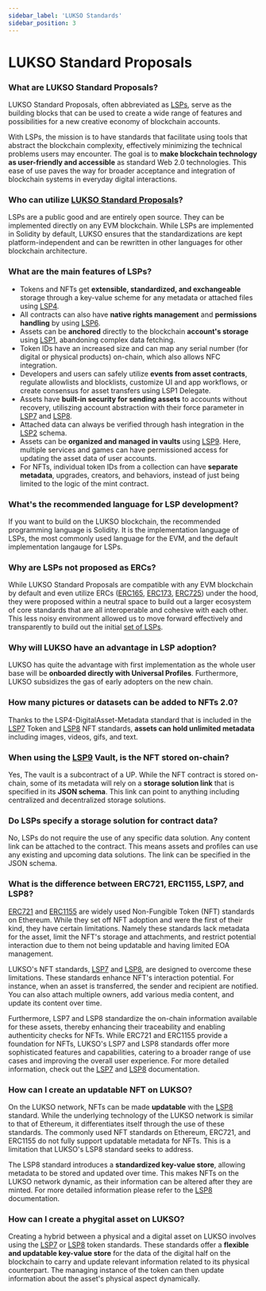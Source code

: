```yaml
---
sidebar_label: 'LUKSO Standards'
sidebar_position: 3
---
```


# LUKSO Standard Proposals

### What are LUKSO Standard Proposals?

LUKSO Standard Proposals, often abbreviated as [LSPs](../../standards/introduction.md), serve as the building blocks that can be used to create a wide range of features and possibilities for a new creative economy of blockchain accounts.

With LSPs, the mission is to have standards that facilitate using tools that abstract the blockchain complexity, effectively minimizing the technical problems users may encounter. The goal is to **make blockchain technology as user-friendly and accessible** as standard Web 2.0 technologies. This ease of use paves the way for broader acceptance and integration of blockchain systems in everyday digital interactions.

### Who can utilize [LUKSO Standard Proposals](../../standards/introduction.md)?

LSPs are a public good and are entirely open source. They can be implemented directly on any EVM blockchain. While LSPs are implemented in Solidity by default, LUKSO ensures that the standardizations are kept platform-independent and can be rewritten in other languages for other blockchain architecture.

### What are the main features of LSPs?

- Tokens and NFTs get **extensible, standardized, and exchangeable** storage through a key-value scheme for any metadata or attached files using [LSP4](../../standards/nft-2.0/LSP4-Digital-Asset-Metadata).
- All contracts can also have **native rights management** and **permissions handling** by using [LSP6](../../standards/universal-profile/lsp6-key-manager).
- Assets can be **anchored** directly to the blockchain **account's storage** using [LSP1](../../standards/generic-standards/lsp1-universal-receiver), abandoning complex data fetching.
- Token IDs have an increased size and can map any serial number  (for digital or physical products) on-chain, which also allows NFC integration.
- Developers and users can safely utilize **events from asset contracts**, regulate allowlists and blocklists, customize UI and app workflows, or create consensus for asset transfers using LSP1 Delegate.
- Assets have **built-in security for sending assets** to accounts without recovery, utiliszing account abstraction with their force parameter in [LSP7](../../standards/nft-2.0/LSP7-Digital-Asset) and [LSP8](../../standards/nft-2.0/LSP8-Identifiable-Digital-Asset).
- Attached data can always be verified through hash integration in the [LSP2](../../standards/generic-standards/lsp2-json-schema) schema.
- Assets can be **organized and managed in vaults** using [LSP9](../../standards/universal-profile/lsp9-vault). Here, multiple services and games can have permissioned access for updating the asset data of user accounts.
- For NFTs, individual token IDs from a collection can have **separate metadata**, upgrades, creators, and behaviors, instead of just being limited to the logic of the mint contract.

### What's the recommended language for LSP development?

If you want to build on the LUKSO blockchain, the recommended programming language is Solidity. It is the implementation language of LSPs, the most commonly used language for the EVM, and the default implementation langauge for LSPs.

### Why are LSPs not proposed as ERCs?

While LUKSO Standard Proposals are compatible with any EVM blockchain by default and even utilize ERCs ([ERC165](https://eips.ethereum.org/EIPS/eip-165), [ERC173](https://eips.ethereum.org/EIPS/eip-173), [ERC725](https://eips.ethereum.org/EIPS/eip-725)) under the hood, they were proposed within a neutral space to build out a larger ecosystem of core standards that are all interoperable and cohesive with each other. This less noisy environment allowed us to move forward effectively and transparently to build out the initial [set of LSPs](https://github.com/lukso-network/LIPs).

### Why will LUKSO have an advantage in LSP adoption?

LUKSO has quite the advantage with first implementation as the whole user base will be **onboarded directly with Universal Profiles**. Furthermore, LUKSO subsidizes the gas of early adopters on the new chain. 

### How many pictures or datasets can be added to NFTs 2.0?

Thanks to the LSP4-DigitalAsset-Metadata standard that is included in the [LSP7](../../standards/nft-2.0/LSP7-Digital-Asset) Token and [LSP8](../../standards/nft-2.0/LSP8-Identifiable-Digital-Asset) NFT standards, **assets can hold unlimited metadata** including images, videos, gifs, and text. 

### When using the [LSP9](../../standards/universal-profile/lsp9-vault.md) Vault, is the NFT stored on-chain?

Yes, The vault is a subcontract of a UP. While the NFT contract is stored on-chain, some of its metadata will rely on a **storage solution link** that is specified in its **JSON schema**. This link can point to anything including centralized and decentralized storage solutions.

### Do LSPs specify a storage solution for contract data?

No, LSPs do not require the use of any specific data solution. Any content link can be attached to the contract. This means assets and profiles can use any existing and upcoming data solutions. The link can be specified in the JSON schema.

### What is the difference between ERC721, ERC1155, LSP7, and LSP8?

[ERC721](https://eips.ethereum.org/EIPS/eip-721) and [ERC1155](https://eips.ethereum.org/EIPS/eip-1155) are widely used Non-Fungible Token (NFT) standards on Ethereum. While they set off NFT adoption and were the first of their kind, they have certain limitations. Namely these standards lack metadata for the asset, limit the NFT's storage and attachments, and restrict potential interaction due to them not being updatable and having limited EOA management.

LUKSO's NFT standards, [LSP7](../../standards/nft-2.0/LSP7-Digital-Asset.md) and [LSP8](../../standards/nft-2.0/LSP8-Identifiable-Digital-Asset.md), are designed to overcome these limitations. These standards enhance NFT's interaction potential. For instance, when an asset is transferred, the sender and recipient are notified. You can also attach multiple owners, add various media content, and update its content over time.

Furthermore, LSP7 and LSP8 standardize the on-chain information available for these assets, thereby enhancing their traceability and enabling authenticity checks for NFTs. While ERC721 and ERC1155 provide a foundation for NFTs, LUKSO's LSP7 and LSP8 standards offer more sophisticated features and capabilities, catering to a broader range of use cases and improving the overall user experience. For more detailed information, check out the [LSP7](../../standards/nft-2.0/LSP7-Digital-Asset.md) and [LSP8](../../standards/nft-2.0/LSP8-Identifiable-Digital-Asset) documentation.

### How can I create an updatable NFT on LUKSO?

On the LUKSO network, NFTs can be made **updatable** with the [LSP8](../../standards/nft-2.0/LSP8-Identifiable-Digital-Asset) standard. While the underlying technology of the LUKSO network is similar to that of Ethereum, it differentiates itself through the use of these standards. The commonly used NFT standards on Ethereum, ERC721, and ERC1155 do not fully support updatable metadata for NFTs. This is a limitation that LUKSO's LSP8 standard seeks to address.

The LSP8 standard introduces a **standardized key-value store**, allowing metadata to be stored and updated over time. This makes NFTs on the LUKSO network dynamic, as their information can be altered after they are minted. For more detailed information please refer to the [LSP8](../../standards/nft-2.0/LSP8-Identifiable-Digital-Asset) documentation.

### How can I create a phygital asset on LUKSO?

Creating a hybrid between a physical and a digital asset on LUKSO involves using the [LSP7](../../standards/nft-2.0/LSP7-Digital-Asset) or [LSP8](../../standards/nft-2.0/LSP8-Identifiable-Digital-Asset) token standards. These standards offer a **flexible and updatable key-value store** for the data of the digital half on the blockchain to carry and update relevant information related to its physical counterpart. The managing instance of the token can then update information about the asset's physical aspect dynamically.
